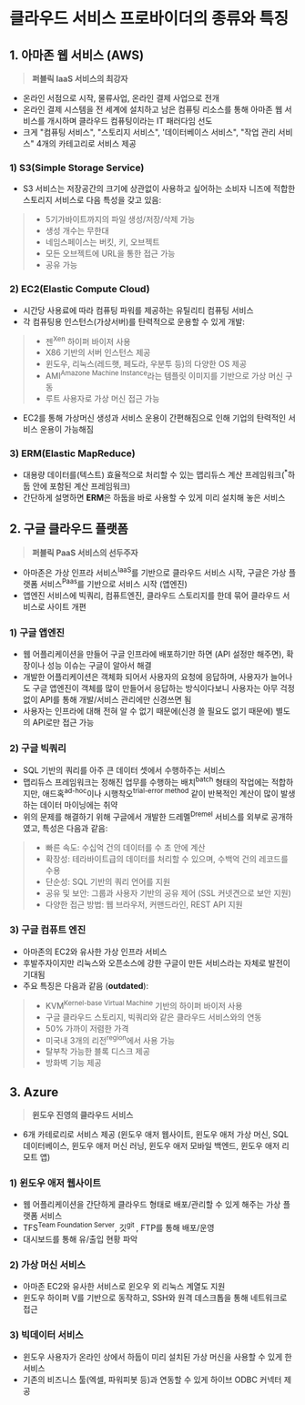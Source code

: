 # 클라우드 서비스 프로바이더의 종류와 특징

## 1. 아마존 웹 서비스 (AWS)

> **퍼블릭 IaaS 서비스의 최강자**

- 온라인 서점으로 시작, 물류사업, 온라인 결제 사업으로 전개
- 온라인 결제 시스템을 전 세계에 설치하고 남은 컴퓨팅 리소스를 통해 아마존 웹 서비스를 개시하며 클라우드 컴퓨팅이라는 IT 패러다임 선도
- 크게 "컴퓨팅 서비스", "스토리지 서비스", '데이터베이스 서비스", "작업 관리 서비스" 4개의 카테고리로 서비스 제공

### 1) S3(Simple Storage Service)

- S3 서비스는 저장공간의 크기에 상관없이 사용하고 싶어하는 소비자 니즈에 적합한 스토리지 서비스로 다음 특성을 갖고 있음:

> - 5기가바이트까지의 파일 생성/저장/삭제 가능
> - 생성 개수는 무한대
> - 네임스페이스는 버킷, 키, 오브젝트
> - 모든 오브젝트에 URL을 통한 접근 가능
> - 공유 가능

### 2) EC2(Elastic Compute Cloud)

- 시간당 사용료에 따라 컴퓨팅 파워를 제공하는 유틸리티 컴퓨팅 서비스
- 각  컴퓨팅용 인스턴스(가상서버)를 탄력적으로 운용할 수 있게 개발:

> - 젠<sup>Xen</sup> 하이퍼 바이저 사용
> - X86 기반의 서버 인스턴스 제공
> - 윈도우, 리눅스(레드햇, 페도라, 우분투 등)의 다양한 OS 제공
> - AMI<sup>Amazone Machine Instance</sup>라는 템플릿 이미지를 기반으로 가상 머신 구동
> - 루트 사용자로 가상 머신 접근 가능

- EC2를 통해 가상머신 생성과 서비스 운용이 간편해짐으로 인해 기업의 탄력적인 서비스 운용이 가능해짐

### 3) ERM(Elastic MapReduce)

- 대용량 데이터를(텍스트) 효율적으로 처리할 수 있는 맵리듀스 계산 프레임워크(<sup>*</sup>하둡 안에 포함된 계산 프레임워크)
- 간단하게 설명하면 **ERM**은 하둡을 바로 사용할 수 있게 미리 설치해 놓은 서비스

## 2. 구글 클라우드 플랫폼

> **퍼블릭 PaaS 서비스의 선두주자**

- 아마존은 가상 인프라 서비스<sup>IaaS</sup>를 기반으로 클라우드 서비스 시작, 구글은 가상 플랫폼 서비스<sup>Paas</sup>를 기반으로 서비스 시작 (앱엔진)
- 앱엔진 서비스에 빅쿼리, 컴퓨트엔진, 클라우드 스토리지를 한데 묶어 클라우드 서비스로 사이트 개편

### 1) 구글 앱엔진

- 웹 어플리케이션을 만들어 구글 인프라에 배포하기만 하면 (API 설정만 해주면), 확장이나 성능 이슈는 구글이 알아서 해결
- 개발한 어플리케이션은 객체화 되어서 사용자의 요청에 응답하며, 사용자가 늘어나도 구글 앱엔진이 객체를 많이 만들어서 응답하는 방식이다보니 사용자는 아무 걱정 없이 API를 통해 개발/서비스 관리에만 신경쓰면 됨
- 사용자는 인프라에 대해 전혀 알 수 없기 때문에(신경 쓸 필요도 없기 때문에) 별도의 API로만 접근 가능

### 2) 구글 빅쿼리

- SQL 기반의 쿼리를 아주 큰 데이터 셋에서 수행하주는 서비스
- 맵리듀스 프레임워크는 정해진 업무를 수행하는 배치<sup>batch</sup> 형태의 작업에는 적합하지만, 애드혹<sup>ad-hoc</sup>이나 시행착오<sup>trial-error method</sup> 같이 반복적인 계산이 많이 발생하는 데이터 마이닝에는 취약
- 위의 문제를 해결하기 위해 구글에서 개발한 드레멜<sup>Dremel</sup> 서비스를 외부로 공개하였고, 특성은 다음과 같음:

> - 빠른 속도: 수십억 건의 데이터를 수 초 안에 계산
> - 확장성: 테라바이트급의 데이터를 처리할 수 있으며, 수백억 건의 레코드를 수용
> - 단순성: SQL 기반의 쿼리 언어를 지원
> - 공유 및 보안: 그룹과 사용자 기반의 공유 제어 (SSL 커넷견으로 보안 지원)
> - 다양한 접근 방법: 웹 브라우저, 커맨드라인, REST API 지원

### 3) 구글 컴퓨트 엔진

- 아마존의 EC2와 유사한 가상 인프라 서비스
- 후발주자이지만 리눅스와 오픈소스에 강한 구글이 만든 서비스라는 자체로 발전이 기대됨
- 주요 특징은 다음과 같음 (**outdated**):

> - KVM<sup>Kernel-base Virtual Machine</sup> 기반의 하이퍼 바이저 사용
> - 구글 클라우드 스토리지, 빅쿼리와 같은 클라우드 서비스와의 연동
> - 50% 가까이 저렴한 가격
> - 미국내 3개의 리전<sup>region</sup>에서 사용 가능
> - 탈부착 가능한 블록 디스크 제공
> - 방화벽 기능 제공

## 3. Azure

> **윈도우 진영의 클라우드 서비스**

- 6개 카테로리로 서비스 제공 (윈도우 애저 웹사이트, 윈도우 애저 가상 머신, SQL 데이터베이스, 윈도우 애저 머신 러닝, 윈도우 애저 모바일 백엔드, 윈도우 애저 리모트 앱)

### 1) 윈도우 애저 웹사이트

- 웹 어플리케이션을 간단하게 클라우드 형태로 배포/관리할 수 있게 해주는 가상 플랫폼 서비스
- TFS<sup>Team Foundation Server</sup>, 깃<sup>git </sup>, FTP를 통해 배포/운영
- 대시보드를 통해 유/출입 현황 파악

### 2) 가상 머신 서비스

- 아마존 EC2와 유사한 서비스로 윈오우 외 리눅스 계열도 지원
- 윈도우 하이퍼 V를 기반으로 동작하고, SSH와 원격 데스크톱을 통해 네트워크로 접근

### 3) 빅데이터 서비스

- 윈도우 사용자가 온라인 상에서 하둡이 미리 설치된 가상 머신을 사용할 수 있게 한 서비스
- 기존의 비즈니스 툴(엑셀, 파워피봇 등)과 연동할 수 있게 하이브 ODBC 커넥터 제공